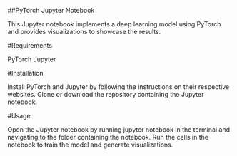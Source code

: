 ##PyTorch Jupyter Notebook

This Jupyter notebook implements a deep learning model using PyTorch and provides visualizations to showcase the results.

#Requirements

PyTorch
Jupyter

#Installation

Install PyTorch and Jupyter by following the instructions on their respective websites.
Clone or download the repository containing the Jupyter notebook.

#Usage

Open the Jupyter notebook by running jupyter notebook in the terminal and navigating to the folder containing the notebook.
Run the cells in the notebook to train the model and generate visualizations.
